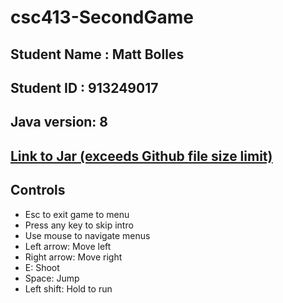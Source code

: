 # csc413-SecondGame

## Student Name  : Matt Bolles
## Student ID    : 913249017
## Java version: 8

## [Link to Jar (exceeds Github file size limit)](https://www.dropbox.com/s/lfkidxll84tli4w/TheTrip.jar?dl=0)

## Controls
- Esc to exit game to menu
- Press any key to skip intro
- Use mouse to navigate menus
- Left arrow: Move left
- Right arrow: Move right
- E: Shoot
- Space: Jump
- Left shift: Hold to run